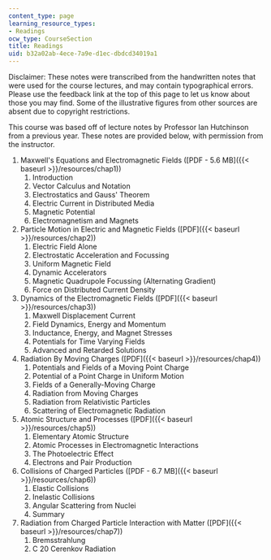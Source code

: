 ```yaml
---
content_type: page
learning_resource_types:
- Readings
ocw_type: CourseSection
title: Readings
uid: b32a02ab-4ece-7a9e-d1ec-dbdcd34019a1
---
```


Disclaimer: These notes were transcribed from the handwritten notes that were used for the course lectures, and may contain typographical errors. Please use the feedback link at the top of this page to let us know about those you may find. Some of the illustrative figures from other sources are absent due to copyright restrictions.

This course was based off of lecture notes by Professor Ian Hutchinson from a previous year. These notes are provided below, with permission from the instructor.

1.  Maxwell's Equations and Electromagnetic Fields ([PDF - 5.6 MB]({{< baseurl >}}/resources/chap1))
    1.  Introduction
    2.  Vector Calculus and Notation
    3.  Electrostatics and Gauss' Theorem
    4.  Electric Current in Distributed Media
    5.  Magnetic Potential
    6.  Electromagnetism and Magnets
2.  Particle Motion in Electric and Magnetic Fields ([PDF]({{< baseurl >}}/resources/chap2))
    1.  Electric Field Alone
    2.  Electrostatic Acceleration and Focussing
    3.  Uniform Magnetic Field
    4.  Dynamic Accelerators
    5.  Magnetic Quadrupole Focussing (Alternating Gradient)
    6.  Force on Distributed Current Density
3.  Dynamics of the Electromagnetic Fields ([PDF]({{< baseurl >}}/resources/chap3))
    1.  Maxwell Displacement Current
    2.  Field Dynamics, Energy and Momentum
    3.  Inductance, Energy, and Magnet Stresses
    4.  Potentials for Time Varying Fields
    5.  Advanced and Retarded Solutions
4.  Radiation By Moving Charges ([PDF]({{< baseurl >}}/resources/chap4))
    1.  Potentials and Fields of a Moving Point Charge
    2.  Potential of a Point Charge in Uniform Motion
    3.  Fields of a Generally-Moving Charge
    4.  Radiation from Moving Charges
    5.  Radiation from Relativistic Particles
    6.  Scattering of Electromagnetic Radiation
5.  Atomic Structure and Processes ([PDF]({{< baseurl >}}/resources/chap5))
    1.  Elementary Atomic Structure
    2.  Atomic Processes in Electromagnetic Interactions
    3.  The Photoelectric Effect
    4.  Electrons and Pair Production
6.  Collisions of Charged Particles ([PDF - 6.7 MB]({{< baseurl >}}/resources/chap6))
    1.  Elastic Collisions
    2.  Inelastic Collisions
    3.  Angular Scattering from Nuclei
    4.  Summary
7.  Radiation from Charged Particle Interaction with Matter ([PDF]({{< baseurl >}}/resources/chap7))
    1.  Bremsstrahlung
    2.  C 20 Cerenkov Radiation